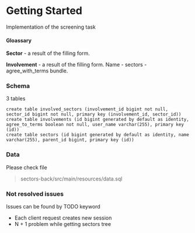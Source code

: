 # Getting Started

Implementation of the screening task

#### Gloassary
**Sector** - a result of the filling form.

**Involvement** - a result of the filling form. Name - sectors - agree_with_terms bundle.

### Schema
3 tables
```
create table involved_sectors (involvement_id bigint not null, sector_id bigint not null, primary key (involvement_id, sector_id))
create table involvements (id bigint generated by default as identity, agree_to_terms boolean not null, user_name varchar(255), primary key (id))
create table sectors (id bigint generated by default as identity, name varchar(255), parent_id bigint, primary key (id))
```
### Data
Please check file
>sectors-back/src/main/resources/data.sql

### Not resolved issues
Issues can be found by TODO keyword
- Each client request creates new session
- N + 1 problem while getting sectors tree

